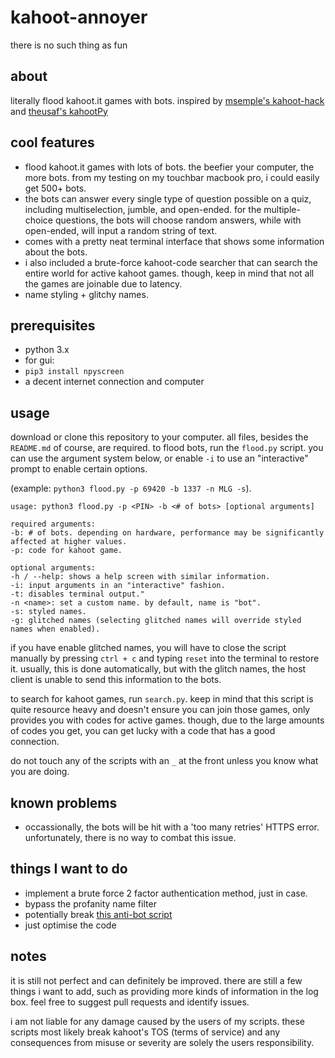 # kahoot-annoyer
there is no such thing as fun

## about
literally flood kahoot.it games with bots.
inspired by [msemple's kahoot-hack](https://github.com/msemple1111/kahoot-hack) and [theusaf's kahootPy](https://github.com/theusaf/KahootPY)

## cool features
- flood kahoot.it games with lots of bots. the beefier your computer, the more bots. from my testing on my touchbar macbook pro, i could easily get 500+ bots.
- the bots can answer every single type of question possible on a quiz, including multiselection, jumble, and open-ended. for the multiple-choice questions, the bots will choose random answers, while with open-ended, will input a random string of text.
- comes with a pretty neat terminal interface that shows some information about the bots.
- i also included a brute-force kahoot-code searcher that can search the entire world for active kahoot games. though, keep in mind that not all the games are joinable due to latency.
- name styling + glitchy names.

## prerequisites
- python 3.x
- for gui:
- `pip3 install npyscreen`
- a decent internet connection and computer

## usage
download or clone this repository to your computer. all files, besides the `README.md` of course, are required.
to flood bots, run the `flood.py` script. you can use the argument system below, or enable `-i` to use an "interactive" prompt to enable certain options.

(example: `python3 flood.py -p 69420 -b 1337 -n MLG -s`).
```
usage: python3 flood.py -p <PIN> -b <# of bots> [optional arguments]

required arguments:
-b: # of bots. depending on hardware, performance may be significantly affected at higher values.
-p: code for kahoot game.

optional arguments:
-h / --help: shows a help screen with similar information.
-i: input arguments in an "interactive" fashion.
-t: disables terminal output."
-n <name>: set a custom name. by default, name is "bot".
-s: styled names.
-g: glitched names (selecting glitched names will override styled names when enabled).
```
if you have enable glitched names, you will have to close the script manually by pressing `ctrl + c` and typing `reset` into the terminal to restore it. usually, this is done automatically, but with the glitch names, the host client is unable to send this information to the bots.

to search for kahoot games, run `search.py`. keep in mind that this script is quite resource heavy and doesn't ensure you can join those games, only provides you with codes for active games. though, due to the large amounts of codes you get, you can get lucky with a code that has a good connection.

do not touch any of the scripts with an `_` at the front unless you know what you are doing.

## known problems

- occassionally, the bots will be hit with a 'too many retries' HTTPS error. unfortunately, there is no way to combat this issue.

## things I want to do
- implement a brute force 2 factor authentication method, just in case.
- bypass the profanity name filter
- potentially break [this anti-bot script](https://github.com/theusaf/kahoot-antibot)
- just optimise the code

## notes
it is still not perfect and can definitely be improved. there are still a few things i want to add, such as providing more kinds of information in the log box.
feel free to suggest pull requests and identify issues.

i am not liable for any damage caused by the users of my scripts. these scripts most likely break kahoot's TOS (terms of service) and any consequences from misuse or severity are solely the users responsibility.
